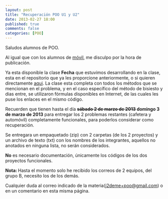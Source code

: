 ```yaml
---
layout: post
title: "Recuperación POO U1 y U2"
date: 2013-02-27 18:00
published: true
comments: false
categories: [POO]
---
```

Saludos alumnos de POO.

Al igual que con los alumnos de <a title="Recuperación Móvil U1 y U2" href="http://jaimedm.wordpress.com/2013/02/26/recuperacion-movil-u1-y-u2/" target="_blank">móvil</a>, me disculpo por la hora de publicación.

Ya esta disponible la clase <strong>Fecha</strong> que estuvimos desarrollando en la clase, esta en el repositorio que ya les proporcione anteriormente, o si quieren directamente <a title="Fecha" href="https://github.com/j2deme/POO_Cpp/tree/master/02_Clases_y_Objetos/03_Fecha" target="_blank">aqui</a>. La clase esta completa con todos los métodos que se mencionan en el problema, y en el caso específico del método de bisiesto y dias entre, se utilizaron fórmulas disponibles en Internet, de las cuales les puse los enlaces en el mismo código.


<!--more-->


Recuerden que tienen hasta el día <strong><strike>sábado 2 de marzo de 2013</strike> domingo 3 de marzo de 2013</strong> para entregar los 2 problemas restantes (cafetera y automóvil) completamente funcionales, para poderlos considerar como recuperación.

Se entregara un empaquetado (zip) con 2 carpetas (de los 2 proyectos) y un archivo de texto (txt) con los nombres de los integrantes, aquellos no anotados en ninguna lista, no serán considerados.

<strong>No</strong> es necesario documentación, únicamente los códigos de los dos proyectos funcionales.

<strong>Nota: </strong>Hasta el momento solo he recibido los correos de 2 equipos, del grupo B, necesito los de los demás.

Cualquier duda al correo indicado de la materia(j2deme+poo@gmail.com) o en un comentario en esta misma página.
